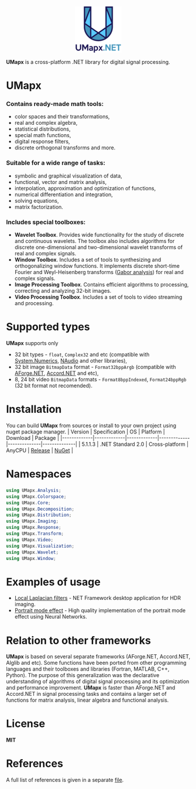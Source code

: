 <p align="center"><img width="25%" src="docs/umapxnet_big.png" /></p>

**UMapx** is a cross-platform .NET library for digital signal processing.  

# UMapx
### Contains ready-made math tools:
* color spaces and their transformations,
* real and complex algebra,
* statistical distributions,
* special math functions,
* digital response filters,
* discrete orthogonal transforms and more.

### Suitable for a wide range of tasks:
* symbolic and graphical visualization of data,
* functional, vector and matrix analysis,
* interpolation, approximation and optimization of functions,
* numerical differentiation and integration,
* solving equations,
* matrix factorization.

### Includes special toolboxes:
* **Wavelet Toolbox**. Provides wide functionality for the study of discrete and continuous wavelets. The toolbox also includes algorithms for discrete one-dimensional and two-dimensional wavelet transforms of real and complex signals.
* **Window Toolbox**. Includes a set of tools to synthesizing and orthogonalizing window functions. It implements discrete short-time Fourier and Weyl-Heisenberg transforms ([Gabor analysis](https://github.com/asiryan/Weyl-Heisenberg-Toolbox)) for real and complex signals.
* **Image Processing Toolbox**. Contains efficient algorithms to processing, correcting and analyzing 32-bit images.
* **Video Processing Toolbox**. Includes a set of tools to video streaming and processing.

# Supported types
**UMapx** supports only
* 32 bit types - `float`, `Complex32` and etc (compatible with [System.Numerics](https://docs.microsoft.com/ru-ru/dotnet/api/system.numerics?view=netframework-4.8), [NAudio](https://github.com/naudio/NAudio) and other libraries),
* 32 bit image `BitmapData` format - `Format32bppArgb` (compatible with [AForge.NET](https://github.com/andrewkirillov/AForge.NET), [Accord.NET](https://github.com/accord-net/framework/) and etc),
* 8, 24 bit video `BitmapData` formats - `Format8bppIndexed`, `Format24bppRgb` (32 bit format not recomended).

# Installation
You can build **UMapx** from sources or install to your own project using nuget package manager.
| Version | Specification | OS | Platform | Download | Package |
|-------------|-------------|-------------|-------------|--------------|--------------|
| 5.1.1.3 | .NET Standard 2.0 | Cross-platform | AnyCPU | [Release](https://github.com/asiryan/UMapx.NET/releases/) | [NuGet](https://www.nuget.org/packages/UMapx/) |

# Namespaces
```c#
using UMapx.Analysis;
using UMapx.Colorspace;
using UMapx.Core;
using UMapx.Decomposition;
using UMapx.Distribution;
using UMapx.Imaging;
using UMapx.Response;
using UMapx.Transform;
using UMapx.Video;
using UMapx.Visualization;
using UMapx.Wavelet;
using UMapx.Window;
```

# Examples of usage
* [Local Laplacian filters](https://github.com/asiryan/Local-Laplacian-filters) - NET Framework desktop application for HDR imaging.
* [Portrait mode effect](https://github.com/asiryan/Portrait-mode) - High quality implementation of the portrait mode effect using Neural Networks.

# Relation to other frameworks
**UMapx** is based on several separate frameworks (AForge.NET, Accord.NET, Alglib and etc). Some functions have been ported from other programming languages and their toolboxes and libraries (Fortran, MATLAB, C++, Python). The purpose of this generalization was the declarative understanding of algorithms of digital signal processing and its optimization and performance improvement. **UMapx** is faster than AForge.NET and Accord.NET in signal processing tasks and contains a larger set of functions for matrix analysis, linear algebra and functional analysis.

# License
**MIT**  

# References
A full list of references is given in a separate [file](docs/references.pdf).  
